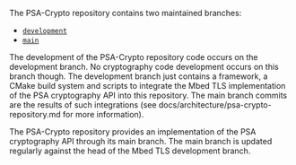 The PSA-Crypto repository contains two maintained branches:

- [`development`](https://github.com/Mbed-TLS/psa-crypto/tree/development)
- [`main`](https://github.com/Mbed-TLS/psa-crypto)

The development of the PSA-Crypto repository code occurs on the development
branch. No cryptography code development occurs on this branch though. The
development branch just contains a framework, a CMake build system and scripts
to integrate the Mbed TLS implementation of the PSA cryptography API into this
repository. The main branch commits are the results of such integrations (see
docs/architecture/psa-crypto-repository.md for more information). 

The PSA-Crypto repository provides an implementation of the PSA cryptography
API through its main branch. The main branch is updated regularly against the
head of the Mbed TLS development branch.
